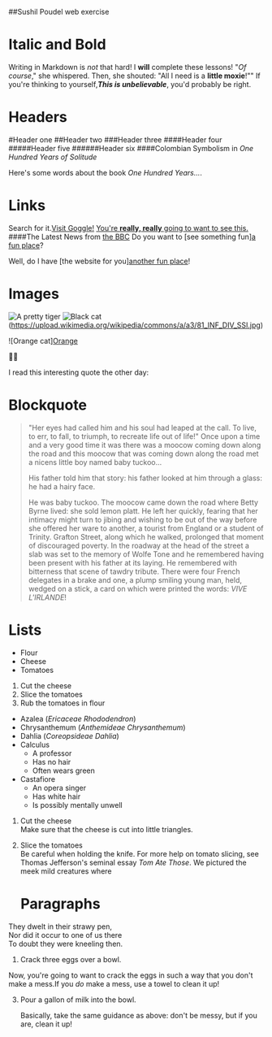 ##Sushil Poudel web exercise
# Italic and Bold
Writing in Markdown is _not_ that hard!
I **will** complete these lessons!
"_Of course_," she whispered. Then, she shouted: "All I need is a **little moxie**!""
If you're thinking to yourself,**_This is unbelievable_**, you'd probably be right.
# Headers
#Header one
##Header two
###Header three
####Header four
#####Header five
######Header six
####Colombian Symbolism in _One Hundred Years of Solitude_

Here's some words about the book _One Hundred Years..._.
# Links
Search for it.[Visit Goggle!](www.goggle.com)
[You're **really, really** going to want to see this.](www.dailykitten.com)
####The Latest News from [the BBC](www.bbc.com/news)
Do you want to [see something fun][a fun place](www.zombo.com)?

Well, do I have [the website for you][another fun place](www.stumbleupon)!
# Images
![A pretty tiger](https://upload.wikimedia.org/wikipedia/commons/5/56/Tiger.50.jpg)
![Black cat][Black](https://upload.wikimedia.org/wikipedia/commons/a/a3/81_INF_DIV_SSI.jpg)

![Orange cat][Orange](http://icons.iconarchive.com/icons/google/noto-emoji-animals-nature/256/22221-cat-icon.png)




[Black]: https://upload.wikimedia.org/wikipedia/commons/a/a3/81_INF_DIV_SSI.jpg
I read this interesting quote the other day:
# Blockquote

>"Her eyes had called him and his soul had leaped at the call. To live, to err, to fall, to triumph, to recreate life out of life!"
>Once upon a time and a very good time it was there was a moocow coming down along the road and this moocow that was coming down along the road met a nicens little boy named baby tuckoo...
>
>His father told him that story: his father looked at him through a glass: he had a hairy face.
>
>He was baby tuckoo. The moocow came down the road where Betty Byrne lived: she sold lemon platt.
>He left her quickly, fearing that her intimacy might turn to jibing and wishing to be out of the way before she offered her ware to another, a tourist from England or a student of Trinity. Grafton Street, along which he walked, prolonged that moment of discouraged poverty. In the roadway at the head of the street a slab was set to the memory of Wolfe Tone and he remembered having been present with his father at its laying. He remembered with bitterness that scene of tawdry tribute. There were four French delegates in a brake and one, a plump smiling young man, held, wedged on a stick, a card on which were printed the words: _VIVE L'IRLANDE_!
# Lists
* Flour   
* Cheese 
* Tomatoes
1. Cut the cheese
2. Slice the tomatoes
3. Rub the tomatoes in flour
* Azalea (_Ericaceae Rhododendron_)
* Chrysanthemum (_Anthemideae Chrysanthemum_)
* Dahlia (_Coreopsideae Dahlia_)
* Calculus
  * A professor
  * Has no hair
  * Often wears green
* Castafiore
  * An opera singer
  * Has white hair
  * Is possibly mentally unwell
1. Cut the cheese  
   Make sure that the cheese is cut into little triangles.

2. Slice the tomatoes  
   Be careful when holding the knife.
   For more help on tomato slicing, see Thomas Jefferson's seminal essay _Tom Ate Those_.
   We pictured the meek mild creatures where
   # Paragraphs
They dwelt in their strawy pen,  
Nor did it occur to one of us there  
To doubt they were kneeling then.
1. Crack three eggs over a bowl.
   
Now, you're going to want to crack the eggs in such a way that you don't make a mess.If you _do_ make a mess, use a towel to clean it up!

3. Pour a gallon of milk into the bowl.
   
   Basically, take the same guidance as above: don't be messy, but if you are, clean it up!
 
